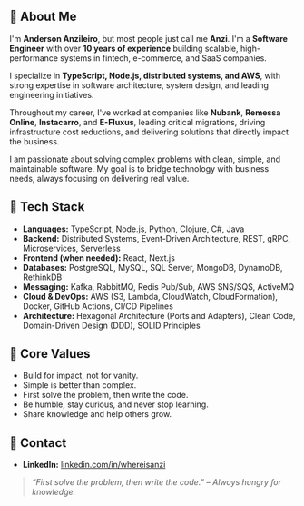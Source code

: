 ## 👋 About Me

I'm **Anderson Anzileiro**, but most people just call me **Anzi**. I'm a **Software Engineer** with over **10 years of experience** building scalable, high-performance systems in fintech, e-commerce, and SaaS companies.

I specialize in **TypeScript, Node.js, distributed systems, and AWS**, with strong expertise in software architecture, system design, and leading engineering initiatives.

Throughout my career, I've worked at companies like **Nubank**, **Remessa Online**, **Instacarro**, and **E-Fluxus**, leading critical migrations, driving infrastructure cost reductions, and delivering solutions that directly impact the business.

I am passionate about solving complex problems with clean, simple, and maintainable software. My goal is to bridge technology with business needs, always focusing on delivering real value.


## 🚀 Tech Stack

- **Languages:** TypeScript, Node.js, Python, Clojure, C#, Java  
- **Backend:** Distributed Systems, Event-Driven Architecture, REST, gRPC, Microservices, Serverless  
- **Frontend (when needed):** React, Next.js  
- **Databases:** PostgreSQL, MySQL, SQL Server, MongoDB, DynamoDB, RethinkDB  
- **Messaging:** Kafka, RabbitMQ, Redis Pub/Sub, AWS SNS/SQS, ActiveMQ  
- **Cloud & DevOps:** AWS (S3, Lambda, CloudWatch, CloudFormation), Docker, GitHub Actions, CI/CD Pipelines  
- **Architecture:** Hexagonal Architecture (Ports and Adapters), Clean Code, Domain-Driven Design (DDD), SOLID Principles  

## 🧠 Core Values

- Build for impact, not for vanity.  
- Simple is better than complex.  
- First solve the problem, then write the code.  
- Be humble, stay curious, and never stop learning.  
- Share knowledge and help others grow.  

## 🤝 Contact

- **LinkedIn:** [linkedin.com/in/whereisanzi](https://www.linkedin.com/in/whereisanzi)  

> *“First solve the problem, then write the code.” – Always hungry for knowledge.*
